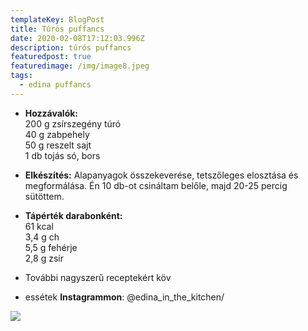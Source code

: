 ```yaml
---
templateKey: BlogPost
title: Túrós puffancs
date: 2020-02-08T17:12:03.996Z
description: túrós puffancs
featuredpost: true
featuredimage: /img/image8.jpeg
tags:
  - edina puffancs
---
```

* **Hozzávalók:**
   \
    200 g zsírszegény túró 
  \
     40 g zabpehely
  \
    50 g reszelt sajt\
     1 db tojás
     só, bors 



* **Elkészítés:**
  Alapanyagok összekeverése, tetszőleges elosztása és megformálása. Én 10 db-ot csináltam belőle, majd 20-25 percig sütöttem.



* **Tápérték darabonként:**
  \
     61 kcal
  \
    3,4 g ch\
     5,5 g fehérje\
    2,8 g zsír



* További nagyszerű receptekért köv
* essétek **Instagrammon**: @edina_in_the_kitchen/

![](/img/image8.jpeg)
